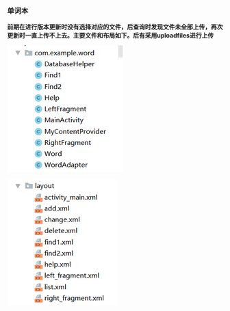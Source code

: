 ### 单词本

**前期在进行版本更新时没有选择对应的文件，后查询时发现文件未全部上传，再次更新时一直上传不上去。主要文件和布局如下。后有采用uploadfiles进行上传**

![](001.png)

![](002.png)
